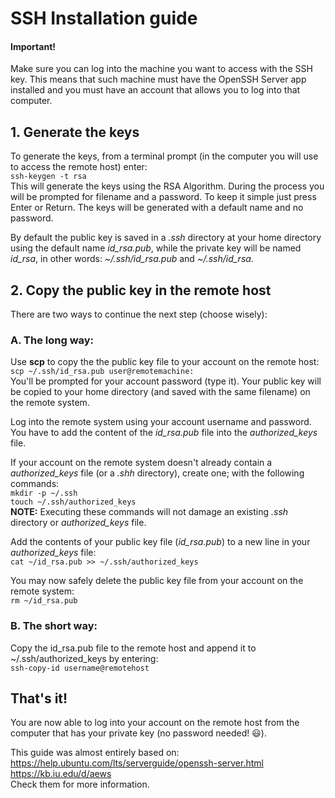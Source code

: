 # SSH Installation guide
#### Important!
Make sure you can log into the machine you want to access with the SSH key. This means that such machine must have the OpenSSH Server app installed and you must have an account that allows you to log into that computer.

## 1. Generate the keys
To generate the keys, from a terminal prompt (in the computer you will use to access the remote host) enter:   
`ssh-keygen -t rsa`  
This will generate the keys using the RSA Algorithm. During the process you will be prompted for filename and a password. 
To keep it simple just press Enter or Return. The keys will be generated with a default name and no password.  

By default the public key is saved in a *.ssh* directory at your home directory using the default name *id_rsa.pub*, while the private key will be named *id_rsa*, in other words: *~/.ssh/id_rsa.pub* and *~/.ssh/id_rsa*. 

## 2. Copy the public key in the remote host
There are two ways to continue the next step (choose wisely):  

### A. The long way:
Use **scp** to copy the the public key file to your account on the remote host:  
`scp ~/.ssh/id_rsa.pub user@remotemachine:`  
You'll be prompted for your account password (type it). Your public key will be copied to your home directory (and saved with the same filename) on the remote system.  

Log into the remote system using your account username and password.  
You have to add the content of the *id_rsa.pub* file into the *authorized_keys* file.  

If your account on the remote system doesn't already contain a *authorized_keys* file (or a *.shh* directory), create one; with the following commands:  
`mkdir -p ~/.ssh`  
`touch ~/.ssh/authorized_keys`  
**NOTE:** Executing these commands will not damage an existing *.ssh* directory or *authorized_keys* file.  

Add the contents of your public key file (*id_rsa.pub*) to a new line in your *authorized_keys* file:  
`cat ~/id_rsa.pub >> ~/.ssh/authorized_keys`  

You may now safely delete the public key file from your account on the remote system:  
`rm ~/id_rsa.pub`

### B. The short way:
Copy the id_rsa.pub file to the remote host and append it to ~/.ssh/authorized_keys by entering:   
`ssh-copy-id username@remotehost`  

## That's it!
You are now able to log into your account on the remote host from the computer that has your private key (no password needed! :smiley:).

This guide was almost entirely based on:  
https://help.ubuntu.com/lts/serverguide/openssh-server.html  
https://kb.iu.edu/d/aews  
Check them for more information.

